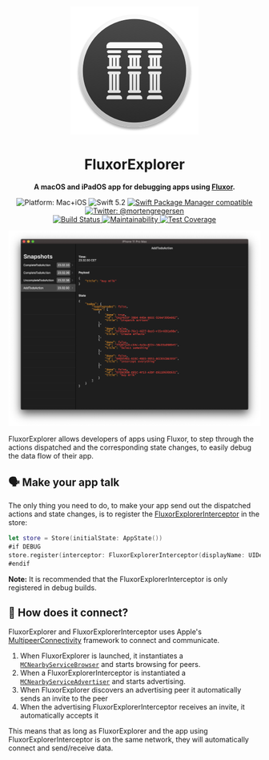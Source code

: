 <div align="center">
	<img src="https://raw.githubusercontent.com/FluxorOrg/FluxorExplorer/master/Assets/MacIcon-256.png">
	<h1>FluxorExplorer</h1>
	<p style="font-weight: bold">A macOS and iPadOS app for debugging apps using <a href="https://github.com/FluxorOrg/Fluxor">Fluxor</a>.
	</p>
	<img src="https://img.shields.io/badge/platforms-Mac+iOS-brightgreen.svg" alt="Platform: Mac+iOS">
	<img src="https://img.shields.io/badge/Swift-5.2-brightgreen.svg" alt="Swift 5.2">
	<a href="https://swift.org/package-manager">
		<img src="https://img.shields.io/badge/SwiftPM-compatible-brightgreen.svg" alt="Swift Package Manager compatible">
	</a>
	<a href="https://twitter.com/mortengregersen">
		<img src="https://img.shields.io/badge/twitter-@mortengregersen-blue.svg" alt="Twitter: @mortengregersen">
	</a>
	<br />
	<a href="https://app.bitrise.io/app/b31fe08a8d1d2924">
		<img src="https://app.bitrise.io/app/b31fe08a8d1d2924/status.svg?token=Z4U2VTrq-pdx4ls7aUeAXw&branch=master" alt="Build Status" />
	</a>
	<a href="https://codeclimate.com/github/FluxorOrg/FluxorExplorer/maintainability">
		<img src="https://api.codeclimate.com/v1/badges/2eb653fd95cde6754b33/maintainability" alt="Maintainability" />
	</a>
	<a href="https://codeclimate.com/github/FluxorOrg/FluxorExplorer/test_coverage">
		<img src="https://api.codeclimate.com/v1/badges/2eb653fd95cde6754b33/test_coverage" alt="Test Coverage" />
	</a>
</div>

![](https://raw.githubusercontent.com/FluxorOrg/FluxorExplorer/master/Assets/FluxorExplorer.png)

FluxorExplorer allows developers of apps using Fluxor, to step through the actions dispatched and the corresponding state changes, to easily debug the data flow of their app.

## 🗣 Make your app talk

The only thing you need to do, to make your app send out the dispatched actions and state changes, is to register the [FluxorExplorerInterceptor](https://github.com/FluxorOrg/FluxorExplorerInterceptor) in the store:

```swift
let store = Store(initialState: AppState())
#if DEBUG
store.register(interceptor: FluxorExplorerInterceptor(displayName: UIDevice.current.name))
#endif
```

**Note:** It is recommended that the FluxorExplorerInterceptor is only registered in debug builds.

## 🔌 How does it connect?

FluxorExplorer and FluxorExplorerInterceptor uses Apple's [MultipeerConnectivity](https://developer.apple.com/documentation/multipeerconnectivity) framework to connect and communicate.

1. When FluxorExplorer is launched, it instantiates a [`MCNearbyServiceBrowser`](https://developer.apple.com/documentation/multipeerconnectivity/mcnearbyservicebrowser) and starts browsing for peers.
2. When a FluxorExplorerInterceptor is instantiated a [`MCNearbyServiceAdvertiser`](https://developer.apple.com/documentation/multipeerconnectivity/mcnearbyserviceadvertiser) and starts advertising.
3. When FluxorExplorer discovers an advertising peer it automatically sends an invite to the peer
4. When the advertising FluxorExplorerInterceptor receives an invite, it automatically accepts it

This means that as long as FluxorExplorer and the app using FluxorExplorerInterceptor is on the same network, they will automatically connect and send/receive data.
